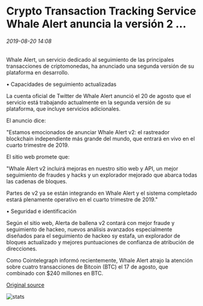 # Crypto Transaction Tracking Service Whale Alert anuncia la versión 2 ...

###### 2019-08-20 14:08

Whale Alert, un servicio dedicado al seguimiento de las principales transacciones de criptomonedas, ha anunciado una segunda versión de su plataforma en desarrollo.

• Capacidades de seguimiento actualizadas

La cuenta oficial de Twitter de Whale Alert anunció el 20 de agosto que el servicio está trabajando actualmente en la segunda versión de su plataforma, que incluye servicios adicionales.

El anuncio dice:

"Estamos emocionados de anunciar Whale Alert v2: el rastreador blockchain independiente más grande del mundo, que entrará en vivo en el cuarto trimestre de 2019.

El sitio web promete que:

"Whale Alert v2 incluirá mejoras en nuestro sitio web y API, un mejor seguimiento de fraudes y hacks y un explorador mejorado que abarca todas las cadenas de bloques.

Partes de v2 ya se están integrando en Whale Alert y el sistema completado estará plenamente operativo en el cuarto trimestre de 2019."

• Seguridad e identificación

Según el sitio web, Alerta de ballena v2 contará con mejor fraude y seguimiento de hackeo, nuevos análisis avanzados especialmente diseñados para el seguimiento de hackeo sy estafa, un explorador de bloques actualizado y mejores puntuaciones de confianza de atribución de direcciones.

Como Cointelegraph informó recientemente, Whale Alert atrajo la atención sobre cuatro transacciones de Bitcoin (BTC) el 17 de agosto, que combinado con $240 millones en BTC.

[Original source](https://cointelegraph.com/news/crypto-transaction-tracking-service-whale-alert-announces-version-2)

![stats](https://c.statcounter.com/11760860/0/a89fa40b/1/ "stats")
